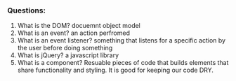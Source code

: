 ### Questions:
1. What is the DOM? docuemnt object model
2. What is an event? an action perfromed
3. What is an event listener? something that listens for a specific action by the user before doing something
4. What is jQuery? a javascript library
5. What is a component? Resuable pieces of code that builds elements that share functionality and styling. It is good for keeping our code DRY.